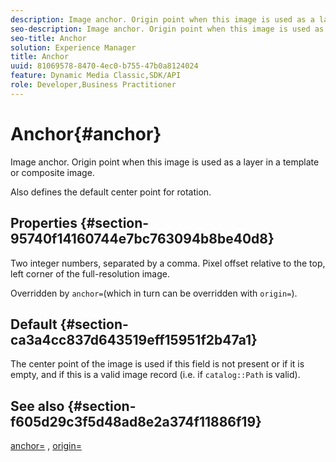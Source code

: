 ```yaml
---
description: Image anchor. Origin point when this image is used as a layer in a template or composite image.
seo-description: Image anchor. Origin point when this image is used as a layer in a template or composite image.
seo-title: Anchor
solution: Experience Manager
title: Anchor
uuid: 81069578-8470-4ec0-b755-47b0a8124024
feature: Dynamic Media Classic,SDK/API
role: Developer,Business Practitioner
---
```


# Anchor{#anchor}

Image anchor. Origin point when this image is used as a layer in a template or composite image.

Also defines the default center point for rotation.

## Properties {#section-95740f14160744e7bc763094b8be40d8}

Two integer numbers, separated by a comma. Pixel offset relative to the top, left corner of the full-resolution image.

Overridden by `anchor=`(which in turn can be overridden with `origin=`).

## Default {#section-ca3a4cc837d643519eff15951f2b47a1}

The center point of the image is used if this field is not present or if it is empty, and if this is a valid image record (i.e. if `catalog::Path` is valid).

## See also {#section-f605d29c3f5d48ad8e2a374f11886f19}

[anchor=](/help/aem-is-ir-api/is-api/http-ref/image-serving-api-ref/c-http-protocol-reference/c-command-reference/r-anchor.md) , [origin=](/help/aem-is-ir-api/is-api/http-ref/image-serving-api-ref/c-http-protocol-reference/c-command-reference/r-origin.md) 
